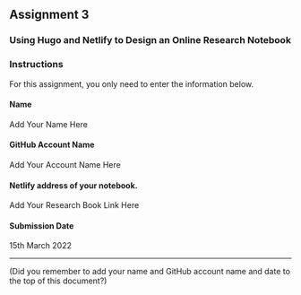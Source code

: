 ## Assignment 3
### Using Hugo and Netlify to Design an Online Research Notebook

### Instructions
For this assignment, you only need to enter the information below.


#### Name
Add Your Name Here

#### GitHub Account Name
Add Your Account Name Here

#### Netlify address of your notebook.
Add Your Research Book Link Here


#### Submission Date
15th March 2022


---

(Did you remember to add your name and GitHub account name and date to the top of this document?)
